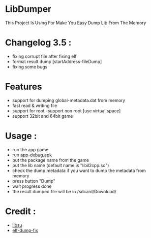 # LibDumper
This Project Is Using For Make You Easy Dump Lib From The Memory

# Changelog 3.5 :
- fixing corrupt file after fixing elf
- format result dump [startAddress-fileDump]
- fixing some bugs

# Features
- support for dumping global-metadata.dat from memory
- fast read & writing file
- support for root 
 -support non root [use virtual space]
- support 32bit and 64bit game

# Usage :
- run the app game 
- run [app-debug.apk](https://github.com/neko-gg/LibDumper/releases)
- put the package name from the game
- put the lib name (default name is "libil2cpp.so")
- check the dump metadata if you want to dump the metadata from memory
- press button "Dump"
- wait progress done
- the result dumped file will be in /sdcard/Download/

# Credit :
- [libsu](https://github.com/topjohnwu/libsu)
- [elf-dump-fix](https://github.com/maiyao1988/elf-dump-fix)